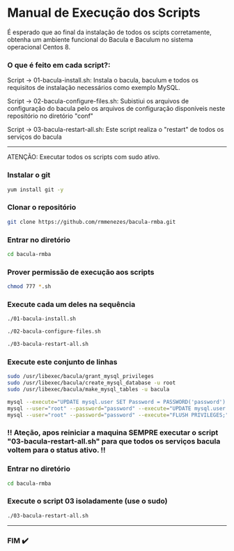 

# Manual de Execução dos Scripts 

É esperado que ao final da instalação de todos os scipts corretamente, obtenha um ambiente funcional do Bacula e Baculum no sistema operacional Centos 8.

### O que é feito em cada script?:

Script -> 01-bacula-install.sh: Instala o bacula, baculum e todos os requisitos de instalação necessários como exemplo MySQL.

Script -> 02-bacula-configure-files.sh: Subistiui os arquivos de configuração do bacula pelo os arquivos de configuração disponíveis neste repositório no diretório "conf"

Script -> 03-bacula-restart-all.sh: Este script realiza o "restart" de todos os serviços do bacula

---

ATENÇÃO: Executar todos os scripts com sudo ativo.

### Instalar o git 

```sh
yum install git -y
 ```
### Clonar o repositório
```sh
git clone https://github.com/rmmenezes/bacula-rmba.git
```
### Entrar no diretório
```sh
cd bacula-rmba
```
### Prover permissão de execução aos scripts
```sh
chmod 777 *.sh
```
### Execute cada um deles na sequência 
```sh
./01-bacula-install.sh
```
```sh
./02-bacula-configure-files.sh
```
```sh
./03-bacula-restart-all.sh
```
### Execute este conjunto de linhas
```sh
sudo /usr/libexec/bacula/grant_mysql_privileges
sudo /usr/libexec/bacula/create_mysql_database -u root
sudo /usr/libexec/bacula/make_mysql_tables -u bacula

mysql --execute="UPDATE mysql.user SET Password = PASSWORD('password') WHERE User = 'root'"
mysql --user="root" --password="password" --execute="UPDATE mysql.user SET Password=PASSWORD('bacula') WHERE User='bacula';"
mysql --user="root" --password="password" --execute="FLUSH PRIVILEGES;"
```
### :bangbang: Ateção, apos reiniciar a maquina SEMPRE executar o script "03-bacula-restart-all.sh" para que todos os serviços bacula voltem para o status ativo. :bangbang:

### Entrar no diretório
```sh
cd bacula-rmba
```
### Execute o script 03 isoladamente (use o sudo)
```sh
./03-bacula-restart-all.sh
```
---

### FIM :heavy_check_mark:
